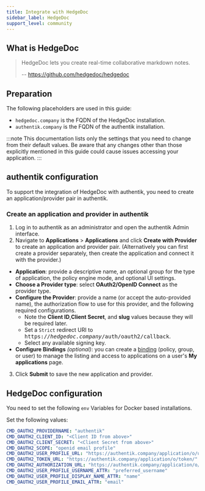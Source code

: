 ```yaml
---
title: Integrate with HedgeDoc
sidebar_label: HedgeDoc
support_level: community
---
```


## What is HedgeDoc

> HedgeDoc lets you create real-time collaborative markdown notes.
>
> -- https://github.com/hedgedoc/hedgedoc

## Preparation

The following placeholders are used in this guide:

- `hedgedoc.company` is the FQDN of the HedgeDoc installation.
- `authentik.company` is the FQDN of the authentik installation.

:::note
This documentation lists only the settings that you need to change from their default values. Be aware that any changes other than those explicitly mentioned in this guide could cause issues accessing your application.
:::

## authentik configuration

To support the integration of HedgeDoc with authentik, you need to create an application/provider pair in authentik.

### Create an application and provider in authentik

1. Log in to authentik as an administrator and open the authentik Admin interface.
2. Navigate to **Applications** > **Applications** and click **Create with Provider** to create an application and provider pair. (Alternatively you can first create a provider separately, then create the application and connect it with the provider.)

- **Application**: provide a descriptive name, an optional group for the type of application, the policy engine mode, and optional UI settings.
- **Choose a Provider type**: select **OAuth2/OpenID Connect** as the provider type.
- **Configure the Provider**: provide a name (or accept the auto-provided name), the authorization flow to use for this provider, and the following required configurations.
    - Note the **Client ID**,**Client Secret**, and **slug** values because they will be required later.
    - Set a `Strict` redirect URI to <kbd>https://<em>hedgedoc.company</em>/auth/oauth2/callback</kbd>.
    - Select any available signing key.
- **Configure Bindings** _(optional)_: you can create a [binding](/docs/add-secure-apps/flows-stages/bindings/) (policy, group, or user) to manage the listing and access to applications on a user's **My applications** page.

3. Click **Submit** to save the new application and provider.

## HedgeDoc configuration

You need to set the following `env` Variables for Docker based installations.

Set the following values:

```yaml
CMD_OAUTH2_PROVIDERNAME: "authentik"
CMD_OAUTH2_CLIENT_ID: "<Client ID from above>"
CMD_OAUTH2_CLIENT_SECRET: "<Client Secret from above>"
CMD_OAUTH2_SCOPE: "openid email profile"
CMD_OAUTH2_USER_PROFILE_URL: "https://authentik.company/application/o/userinfo/"
CMD_OAUTH2_TOKEN_URL: "https://authentik.company/application/o/token/"
CMD_OAUTH2_AUTHORIZATION_URL: "https://authentik.company/application/o/authorize/"
CMD_OAUTH2_USER_PROFILE_USERNAME_ATTR: "preferred_username"
CMD_OAUTH2_USER_PROFILE_DISPLAY_NAME_ATTR: "name"
CMD_OAUTH2_USER_PROFILE_EMAIL_ATTR: "email"
```
